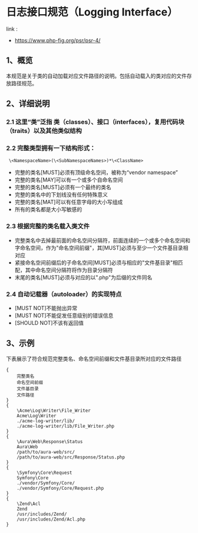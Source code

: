# 日志接口规范（Logging Interface）
link :
 - https://www.php-fig.org/psr/psr-4/
 
## 1、概览
本规范是关于类的自动加载对应文件路径的说明。包括自动载入的类对应的文件存放路径规范。

## 2、详细说明
### 2.1 这里“类”泛指 类（classes）、接口（interfaces），复用代码块（traits）以及其他类似结构
### 2.2 完整类型拥有一下结构形式：
```shell
 \<NamespaceName>(\<SubNamespaceNames>)*\<ClassName>
```
- 完整的类名[MUST]必须有顶级命名空间，被称为“vendor namespace”
- 完整的类名[MAY]可以有一个或多个自命名空间
- 完整的类名[MUST]必须有一个最终的类名
- 完整的类名中的下划线没有任何特殊意义
- 完整的类名[MAT]可以有任意字母的大小写组成
- 所有的类名都是大小写敏感的

### 2.3 根据完整的类名载入类文件
- 完整类名中去掉最前面的命名空间分隔符，前面连续的一个或多个命名空间和字命名空间，作为"命名空间前缀"，其[MUST]必须与至少一个文件基目录相对应
- 紧接命名空间前缀后的子命名空间[MUST]必须与相应的"文件基目录"相匹配，其中命名空间分隔符将作为目录分隔符
- 末尾的类名[MUST]必须与对应的以".php"为后缀的文件同名

### 2.4 自动记载器（autoloader）的实现特点
- [MUST NOT]不能抛出异常
- [MUST NOT]不能促发任意级别的错误信息
- [SHOULD NOT]不该有返回值

## 3、示例
下表展示了符合规范完整类名、命名空间前缀和文件基目录所对应的文件路径
```
{
    完整类名
    命名空间前缀
    文件基目录
    文件路径
}
{
    \Acme\Log\Writer\File_Writer
    Acme\Log\Writer
    ./acme-log-writer/lib/
    ./acme-log-writer/lib/File_Writer.php
}
{
    \Aura\Web\Response\Status
    Aura\Web
    /path/to/aura-web/src/
    /path/to/aura-web/src/Response/Status.php
}
{
    \Symfony\Core\Request
    Symfony\Core
    ./vendor/Symfony/Core/
    ./vendor/Symfony/Core/Request.php
}
{
    \Zend\Acl
    Zend
    /usr/includes/Zend/
    /usr/includes/Zend/Acl.php
}
```